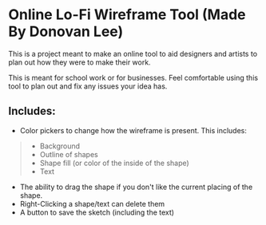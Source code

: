 # Online Lo-Fi Wireframe Tool (Made By Donovan Lee)
This is a project meant to make an online tool to aid designers and artists to plan out how they were to make their work. 

This is meant for school work or for businesses. Feel comfortable using this tool to plan out and fix any issues your idea has.

## Includes:
- Color pickers to change how the wireframe is present. This includes:
>- Background
>- Outline of shapes
>- Shape fill (or color of the inside of the shape)
>- Text
- The ability to drag the shape if you don't like the current placing of the shape.
- Right-Clicking a shape/text can delete them
- A button to save the sketch (including the text)